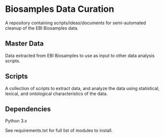 # Biosamples Data Curation
A repository containing scripts/ideas/documents for semi-automated cleanup of the EBI Biosamples data.

## Master Data
Data extracted from EBI Biosamples to use as input to other data analysis scripts.

## Scripts
A collection of scripts to extract data, and analyze the data using statistical, lexical, and ontological characteristics of the data.


## Dependencies
Python 3.x

See requirements.txt for full list of modules to install.





